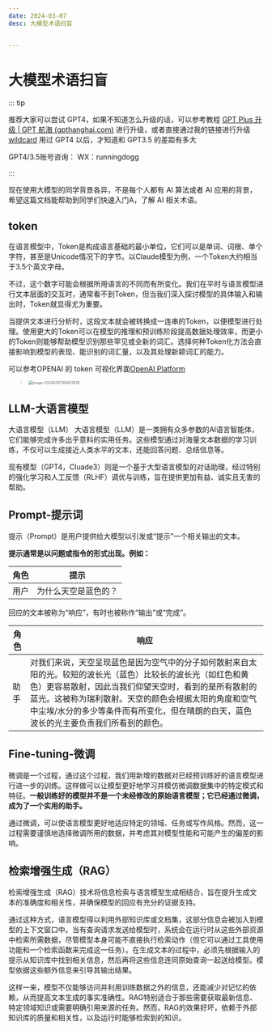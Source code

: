 ```yaml
---
date: 2024-03-07
desc: 大模型术语扫盲


---
```


# 大模型术语扫盲

::: tip

推荐大家可以尝试 GPT4，如果不知道怎么升级的话，可以参考教程 [GPT Plus 升级 | GPT 航海 (gpthanghai.com)](http://link.zhihu.com/?target=https%3A//gpthanghai.com/posts/gpt/gpt-plus.html) 进行升级，或者直接通过我的链接进行升级 [wildcard](https://card.gpthanghai.com) 用过 GPT4 以后，才知道和 GPT3.5 的差距有多大

GPT4/3.5账号咨询： WX：runningdogg

:::



现在使用大模型的同学背景各异，不是每个人都有 AI 算法或者 AI 应用的背景，希望这篇文档能帮助到同学们快速入门A，了解 AI 相关术语。





## token



在语言模型中，Token是构成语言基础的最小单位，它们可以是单词、词根、单个字符，甚至是Unicode情况下的字节。以Claude模型为例，一个Token大约相当于3.5个英文字母。



不过，这个数字可能会根据所用语言的不同而有所变化。我们在平时与语言模型进行文本层面的交互时，通常看不到Token，但当我们深入探讨模型的具体输入和输出时，Token就显得尤为重要。



当提供文本进行分析时，这段文本就会被转换成一连串的Token，以便模型进行处理。使用更大的Token可以在模型的推理和预训练阶段提高数据处理效率，而更小的Token则能够帮助模型识别那些罕见或全新的词汇。选择何种Token化方法会直接影响到模型的表现、能识别的词汇量，以及其处理新颖词汇的能力。



可以参考OPENAI 的 token 可视化界面[OpenAI Platform](https://platform.openai.com/tokenizer)

> <img src="https://image.chatrepo.top/image-20240307164612876.png" alt="image-20240307164612876" style="zoom:50%;" />



## LLM-大语言模型

大语言模型（LLM） 大语言模型（LLM）是一类拥有众多参数的AI语言智能体，它们能够完成许多出乎意料的实用任务。这些模型通过对海量文本数据的学习训练，不仅可以生成接近人类水平的文本，还能回答问题、总结信息等。

现有模型（GPT4，Cluade3）则是一个基于大型语言模型的对话助理，经过特别的强化学习和人工反馈（RLHF）调优与训练，旨在提供更加有益、诚实且无害的帮助。



## Prompt-提示词

提示（Prompt）是用户提供给大模型以引发或“提示”一个相关输出的文本。

**提示通常是以问题或指令的形式出现。例如：**

| 角色 | 提示                 |
| ---- | -------------------- |
| 用户 | 为什么天空是蓝色的？ |

回应的文本被称为“响应”，有时也被称作“输出”或“完成”。

| 角色 | 响应                                                         |
| ---- | ------------------------------------------------------------ |
| 助手 | 对我们来说，天空呈现蓝色是因为空气中的分子如何散射来自太阳的光。较短的波长光（蓝色）比较长的波长光（如红色和黄色）更容易散射，因此当我们仰望天空时，看到的是所有散射的蓝光。这被称为瑞利散射。天空的颜色会根据太阳的角度和空气中尘埃/水分的多少等条件而有所变化，但在晴朗的白天，蓝色波长的光主要负责我们所看到的颜色。 |



## Fine-tuning-微调

微调是一个过程，通过这个过程，我们用新增的数据对已经预训练好的语言模型进行进一步的训练。这样做可以让模型更好地学习并模仿微调数据集中的特定模式和特征。**一般训练好的模型并不是一个未经修改的原始语言模型；它已经通过微调，成为了一个实用的助手。**



通过微调，可以使语言模型更好地适应特定的领域、任务或写作风格。然而，这一过程需要谨慎地选择微调所用的数据，并考虑其对模型性能和可能产生的偏差的影响。



## 检索增强生成（RAG）

检索增强生成（RAG）技术将信息检索与语言模型生成相结合，旨在提升生成文本的准确度和相关性，并确保模型的回应有充分的证据支持。



通过这种方式，语言模型得以利用外部知识库或文档集，这部分信息会被加入到模型的上下文窗口中。当有查询请求发送给模型时，系统会在运行时从这些外部资源中检索所需数据，尽管模型本身可能不直接执行检索动作（但它可以通过工具使用功能和一个检索函数来完成这一任务）。在生成文本的过程中，必须先根据输入的提示从知识库中找到相关信息，然后再将这些信息连同原始查询一起送给模型。模型依据这些额外信息来引导其输出结果。



这样一来，模型不仅能够访问并利用训练数据之外的信息，还能减少对记忆的依赖，从而提高文本生成的事实准确性。RAG特别适合于那些需要获取最新信息、特定领域知识或需要明确引用来源的任务。然而，RAG的效果好坏，依赖于外部知识库的质量和相关性，以及运行时能够检索到的知识。

